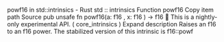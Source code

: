 powf16 in std::intrinsics - Rust
std
::
intrinsics
Function
powf16
Copy item path
Source
pub unsafe fn powf16(a:
f16
, x:
f16
) ->
f16
🔬
This is a nightly-only experimental API. (
core_intrinsics
)
Expand description
Raises an
f16
to an
f16
power.
The stabilized version of this intrinsic is
f16::powf